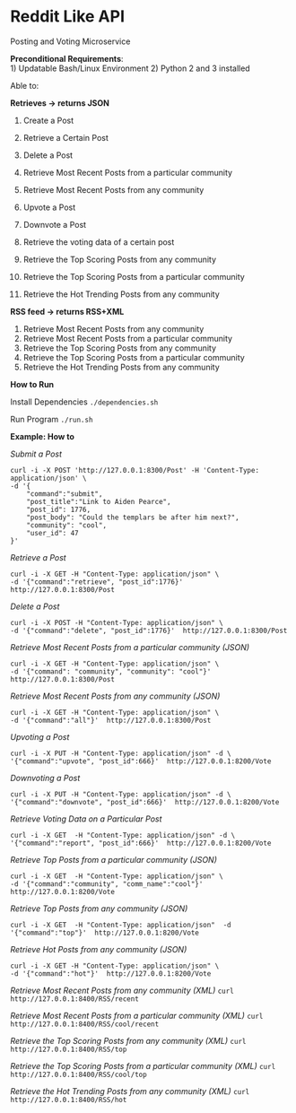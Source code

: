 # Reddit Like API

Posting and Voting Microservice

**Preconditional Requirements**:  
    1) Updatable Bash/Linux Environment
    2) Python 2 and 3 installed 

Able to: 

**Retrieves -> returns JSON**

1) Create a Post
2) Retrieve a Certain Post
3) Delete a Post 
4) Retrieve Most Recent Posts from a particular community
5) Retrieve Most Recent Posts from any community

6) Upvote a Post
7) Downvote a Post
8) Retrieve the voting data of a certain post
9) Retrieve the Top Scoring Posts from any community 
10) Retrieve the Top Scoring Posts from a particular community
11) Retrieve the Hot Trending Posts from any community 


**RSS feed -> returns RSS+XML**
1) Retrieve Most Recent Posts from any community
2) Retrieve Most Recent Posts from a particular community
3) Retrieve the Top Scoring Posts from any community
4) Retrieve the Top Scoring Posts from a particular community
5) Retrieve the Hot Trending Posts from any community


**How to Run**  

Install Dependencies
``` ./dependencies.sh ```

Run Program 
``` ./run.sh ```

**Example: How to**

*Submit a Post*
```
curl -i -X POST 'http://127.0.0.1:8300/Post' -H 'Content-Type: application/json' \
-d '{
    "command":"submit",
    "post_title":"Link to Aiden Pearce",
    "post_id": 1776,
    "post_body": "Could the templars be after him next?",
    "community": "cool",
    "user_id": 47
}'
```

*Retrieve a Post* 
```
curl -i -X GET -H "Content-Type: application/json" \
-d '{"command":"retrieve", "post_id":1776}'  http://127.0.0.1:8300/Post
```

*Delete a Post* 
```
curl -i -X POST -H "Content-Type: application/json" \
-d '{"command":"delete", "post_id":1776}'  http://127.0.0.1:8300/Post
```

*Retrieve Most Recent Posts from a particular community (JSON)*
```
curl -i -X GET -H "Content-Type: application/json" \
-d '{"command": "community", "community": "cool"}'  http://127.0.0.1:8300/Post
```

*Retrieve Most Recent Posts from any community (JSON)*
```
curl -i -X GET -H "Content-Type: application/json" \
-d '{"command":"all"}'  http://127.0.0.1:8300/Post
```

*Upvoting a Post*
```
curl -i -X PUT -H "Content-Type: application/json" -d \
'{"command":"upvote", "post_id":666}'  http://127.0.0.1:8200/Vote
```

*Downvoting a Post*
```
curl -i -X PUT -H "Content-Type: application/json" -d \
'{"command":"downvote", "post_id":666}'  http://127.0.0.1:8200/Vote
```

*Retrieve Voting Data on a Particular Post*
```
curl -i -X GET  -H "Content-Type: application/json" -d \
'{"command":"report", "post_id":666}'  http://127.0.0.1:8200/Vote 
```

*Retrieve Top Posts from a particular community (JSON)*
```
curl -i -X GET  -H "Content-Type: application/json" \
-d '{"command":"community", "comm_name":"cool"}'  http://127.0.0.1:8200/Vote
```

*Retrieve Top Posts from any community (JSON)*
```
curl -i -X GET  -H "Content-Type: application/json"  -d '{"command":"top"}'  http://127.0.0.1:8200/Vote
```

*Retrieve Hot Posts from any community (JSON)* 
```
curl -i -X GET -H "Content-Type: application/json" \
-d '{"command":"hot"}'  http://127.0.0.1:8200/Vote
```



*Retrieve Most Recent Posts from any community (XML)*
``` curl http://127.0.0.1:8400/RSS/recent ```

*Retrieve Most Recent Posts from a particular community (XML)*
``` curl http://127.0.0.1:8400/RSS/cool/recent ```

*Retrieve the Top Scoring Posts from any community (XML)*
``` curl http://127.0.0.1:8400/RSS/top ```

*Retrieve the Top Scoring Posts from a particular community (XML)*
``` curl http://127.0.0.1:8400/RSS/cool/top ```

*Retrieve the Hot Trending Posts from any community (XML)*
``` curl http://127.0.0.1:8400/RSS/hot ```

